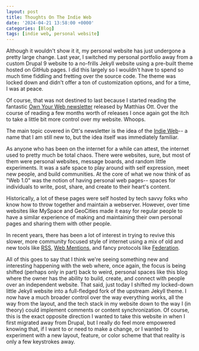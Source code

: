 ```yaml
---
layout: post
title: Thoughts On The Indie Web
date: '2024-04-21 13:58:00 +0000'
categories: [Blog]
tags: [indie web, personal website]
---
```


Although it wouldn't show it it, my personal website has just undergone a pretty large change. Last year, I switched my personal portfolio away from a custom Drupal 9 website to a no-frills Jekyll website using a pre-built theme hosted on GitHub pages. I did this largely so I wouldn't have to spend so much time fiddling and fretting over the source code. The theme was locked down and didn't offer a ton of customization options, and for a time, I was at peace.

Of course, that was not destined to last because I started reading the fantastic [Own Your Web newsletter](https://buttondown.email/ownyourweb/archive/) released by Matthias Ott. Over the course of reading a few months worth of releases I once again got the itch to take a little bit more control over my website. Whoops. 

The main topic covered in Ott's newsletter is the idea of the [Indie Web](https://indieweb.org/)-- a name that I am still new to, but the idea itself was immediately familiar.

As anyone who has been on the internet for a while can attest, the internet used to pretty much be total chaos. There were websites, sure, but most of them were personal websites, message boards, and random little experiments. It was a safe space to play around with self expression, meet new people, and build communities. At the core of what we now think of as "Web 1.0" was the notion of having personal web pages-- spaces for individuals to write, post, share, and create to their heart's content.

Historically, a lot of these pages were self hosted by tech savvy folks who know how to throw together and maintain a webserver. However, over time websites like MySpace and GeoCities made it easy for regular people to have a similar experience of making and maintaining their own personal pages and sharing them with other people.

In recent years, there has been a lot of interest in trying to revive this slower, more community focused style of internet using a mix of old and new tools like [RSS](https://wilw.dev/blog/2021/02/03/rss-rise-fall-rise/), [Web Mentions](https://indieweb.org/Webmention), and fancy protocols like [Federation](https://en.wikipedia.org/wiki/Fediverse).

All of this goes to say that I think we're seeing something new and interesting happening with the web where, once again, the focus is being shifted (perhaps only in part) back to weird, personal spaces like this blog where the owner has the ability to build, create, and connect with people over an independent website. That said, just today I shifted my locked-down little Jekyll website into a full-fledged fork of the upstream Jekyll theme. I now have a much broader control over the way everything works, all the way from the layout, and the tech stack in my website down to the way I (in theory) could implement comments or content synchronization. Of course, this is the exact opposite direction I wanted to take this website in when I first migrated away from Drupal, but I really do feel more empowered knowing that, if I want to or need to make a change, or I wanted to experiment with a new layout, feature, or color scheme that that reality is only a few keystrokes away.
